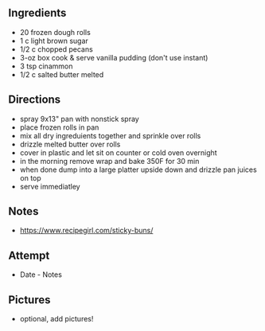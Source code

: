 ## Ingredients
* 20 frozen dough rolls
* 1 c light brown sugar
* 1/2 c chopped pecans
* 3-oz box cook & serve vanilla pudding (don't use instant)
* 3 tsp cinammon
* 1/2 c salted butter melted

## Directions
* spray 9x13" pan with nonstick spray
* place frozen rolls in pan
* mix all dry ingreduients together and sprinkle over rolls
* drizzle melted butter over rolls
* cover in plastic and let sit on counter or cold oven overnight
* in the morning remove wrap and bake 350F for 30 min
* when done dump into a large platter upside down and drizzle pan juices on top
* serve immediatley

## Notes
* https://www.recipegirl.com/sticky-buns/

## Attempt
* Date - Notes

## Pictures
* optional, add pictures!
